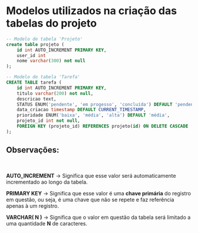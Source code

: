 # Modelos utilizados na criação das tabelas do projeto

```sql
-- Modelo de tabela 'Projeto'
create table projeto (
   	id int AUTO_INCREMENT PRIMARY KEY,
    user_id int
    nome varchar(300) not null
);

-- Modelo de tabela 'Tarefa'
CREATE TABLE tarefa (
    id int AUTO_INCREMENT PRIMARY KEY,
    titulo varchar(200) not null,
    descricao text,
    STATUS ENUM('pendente', 'em progesso', 'concluída') DEFAULT 'pendente',
    data_criacao timestamp DEFAULT CURRENT_TIMESTAMP,
    prioridade ENUM('baixa', 'média', 'alta') DEFAULT 'média',
    projeto_id int not null,
    FOREIGN KEY (projeto_id) REFERENCES projeto(id) ON DELETE CASCADE
);
```

## Observações: 

<br>

**AUTO_INCREMENT** -> Significa que esse valor será automaticamente incrementado ao longo da tabela.

**PRIMARY KEY** -> Significa que esse valor é uma **chave primária** do registro em questão, ou seja, é uma chave que não se repete e faz referência apenas à um registro. 

**VARCHAR( N )** -> Significa que o valor em questão da tabela será limitado a uma quantidade **N** de caracteres.